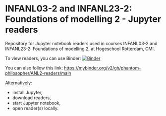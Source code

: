 # INFANL03-2 and INFANL23-2: Foundations of modelling 2 - Jupyter readers

Repository for Jupyter notebook readers used in courses INFANL03-2 and INFANL23-2: Foundations of modelling 2, at Hogeschool Rotterdam, CMI.

To view readers, you can use Binder: [![Binder](https://mybinder.org/badge_logo.svg)](https://mybinder.org/v2/gh/phantom-philosopher/ANL2-readers/main)

You can also follow this link: https://mybinder.org/v2/gh/phantom-philosopher/ANL2-readers/main

Alternatively:
- install Jupyter,
- download readers,
- start Jupyter notebook, 
- open reader(s) locally.
